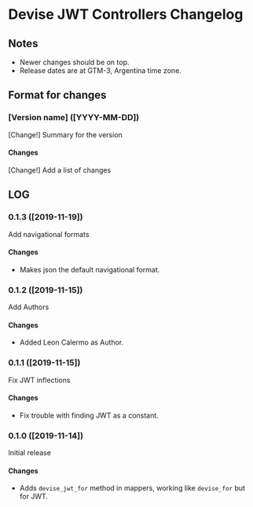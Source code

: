 # Devise JWT Controllers Changelog

## Notes

- Newer changes should be on top.
- Release dates are at GTM-3, Argentina time zone.

## Format for changes

### [Version name] ([YYYY-MM-DD])

[Change!] Summary for the version

#### Changes

[Change!] Add a list of changes

## LOG

### 0.1.3 ([2019-11-19])

Add navigational formats

#### Changes

- Makes json the default navigational format.


### 0.1.2 ([2019-11-15])

Add Authors

#### Changes

- Added Leon Calermo as Author.

### 0.1.1 ([2019-11-15])

Fix JWT inflections

#### Changes

- Fix trouble with finding JWT as a constant.

### 0.1.0 ([2019-11-14])

Initial release

#### Changes

- Adds `devise_jwt_for` method in mappers, working like `devise_for` but for JWT.

